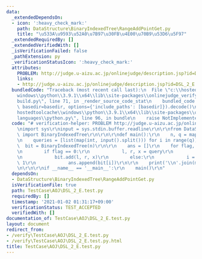 ```yaml
---
data:
  _extendedDependsOn:
  - icon: ':heavy_check_mark:'
    path: DataStructure\BinaryIndexedTree\RangeAddPointGet.py
    title: "\u533A\u9593\u52A0\u7B97\u30FB\u4E00\u70B9\u53D6\u5F97"
  _extendedRequiredBy: []
  _extendedVerifiedWith: []
  _isVerificationFailed: false
  _pathExtension: py
  _verificationStatusIcon: ':heavy_check_mark:'
  attributes:
    PROBLEM: http://judge.u-aizu.ac.jp/onlinejudge/description.jsp?id=DSL_2_E
    links:
    - http://judge.u-aizu.ac.jp/onlinejudge/description.jsp?id=DSL_2_E
  bundledCode: "Traceback (most recent call last):\n  File \"c:\\hostedtoolcache\\\
    windows\\python\\3.9.1\\x64\\lib\\site-packages\\onlinejudge_verify\\documentation\\\
    build.py\", line 71, in _render_source_code_stat\n    bundled_code = language.bundle(stat.path,\
    \ basedir=basedir, options={'include_paths': [basedir]}).decode()\n  File \"c:\\\
    hostedtoolcache\\windows\\python\\3.9.1\\x64\\lib\\site-packages\\onlinejudge_verify\\\
    languages\\python.py\", line 96, in bundle\n    raise NotImplementedError\nNotImplementedError\n"
  code: "# verification-helper: PROBLEM http://judge.u-aizu.ac.jp/onlinejudge/description.jsp?id=DSL_2_E\r\
    \nimport sys\r\ninput = sys.stdin.buffer.readline\r\n\r\nfrom DataStructure.BinaryIndexedTree.RangeAddPointGet\
    \ import BinaryIndexedTree\r\n\r\n\r\ndef main():\r\n    n, q = map(int, input().split())\r\
    \n    queries = [list(map(int, input().split())) for i in range(q)]\r\n\r\n  \
    \  bit = BinaryIndexedTree(n)\r\n\r\n    ans = []\r\n    for flag, *query in queries:\r\
    \n        if flag == 0:\r\n            l, r, x = query\r\n            l -= 1\r\
    \n            bit.add(l, r, x)\r\n        else:\r\n            i = query[0] -\
    \ 1\r\n            ans.append(bit[i])\r\n\r\n    print('\\n'.join(map(str, ans)))\r\
    \n\r\n\r\nif __name__ == '__main__':\r\n    main()\r\n"
  dependsOn:
  - DataStructure\BinaryIndexedTree\RangeAddPointGet.py
  isVerificationFile: true
  path: TestCase\AOJ\DSL_2_E.test.py
  requiredBy: []
  timestamp: '2021-01-02 01:31:17+09:00'
  verificationStatus: TEST_ACCEPTED
  verifiedWith: []
documentation_of: TestCase\AOJ\DSL_2_E.test.py
layout: document
redirect_from:
- /verify\TestCase\AOJ\DSL_2_E.test.py
- /verify\TestCase\AOJ\DSL_2_E.test.py.html
title: TestCase\AOJ\DSL_2_E.test.py
---
```

